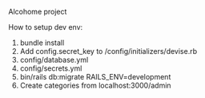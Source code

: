 Alcohome project

How to setup dev env:

1. bundle install
2. Add config.secret_key to <project>/config/initializers/devise.rb
3. config/database.yml
4. config/secrets.yml
5. bin/rails db:migrate RAILS_ENV=development
6. Create categories from localhost:3000/admin